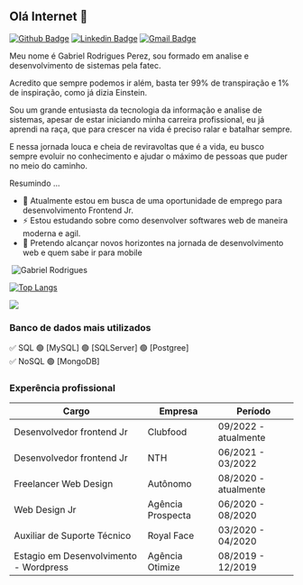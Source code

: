 ## Olá Internet 👋

[![Github Badge](https://img.shields.io/badge/-Github-000?style=flat-square&logo=Github&logoColor=white&link=https://github.com/Gabriel4420)](https://github.com/Gabriel4420)
[![Linkedin Badge](https://img.shields.io/badge/-LinkedIn-blue?style=flat-square&logo=Linkedin&logoColor=white&link=https://www.linkedin.com/in/gabriel-rodrigues-perez-2069b072/)](https://www.linkedin.com/in/gabriel-rodrigues-perez-2069b072/)
[![Gmail Badge](https://img.shields.io/badge/-Gmail-c14438?style=flat-square&logo=Gmail&logoColor=white&link=mailto:gabriel_rodrigues_perez@hotmail.com)](mailto:gabriel_rodrigues_perez@hotmail.com)

<p style="text-align: justify;">

Meu nome é Gabriel Rodrigues Perez, sou formado em analise e desenvolvimento de sistemas pela fatec.

Acredito que sempre podemos ir além, basta ter 99% de transpiração e 1% de inspiração, como já dizia Einstein.

Sou um grande entusiasta da tecnologia da informação e analise de sistemas, apesar de estar iniciando minha carreira profissional, eu já aprendi na raça, que para crescer na vida é preciso ralar e batalhar sempre.

E nessa jornada louca e cheia de reviravoltas que é a vida, eu busco sempre evoluir no conhecimento e ajudar o máximo de pessoas que puder no meio do caminho.
</p>

Resumindo ...

- 🔭 Atualmente estou em busca de uma oportunidade de emprego para desenvolvimento Frontend Jr. 
- ⚡ Estou estudando sobre como desenvolver softwares web de maneira moderna e agil. 
- 🌱 Pretendo alcançar novos horizontes na jornada de desenvolvimento web e quem sabe ir para mobile


<p>&nbsp;<img align="justify" src="https://github-readme-stats.vercel.app/api?username=Gabriel4420&show_icons=true&locale=en&=true&theme=dark" alt="Gabriel Rodrigues" /></p>

[![Top Langs](https://github-readme-stats.vercel.app/api/top-langs/?username=Gabriel4420&layout=compact&how_icons=true&theme=dark)](https://github.com/anuraghazra/github-readme-stats)

<img src="https://github-profile-trophy.vercel.app/?username=Gabriel4420&row=1&column=6&theme=dracula&margin-w=15&margin-h=15"/>




### Banco de dados mais utilizados

✅ SQL
 🟢 [MySQL]
 🟢 [SQLServer]
 🟢 [Postgree]
 <br/>
✅ NoSQL
 🟢 [MongoDB] 


### Experência profissional

| Cargo| Empresa | Período |
| ------ | ------ |------ | 
| Desenvolvedor frontend Jr | Clubfood | 09/2022 -  atualmente | 
| Desenvolvedor frontend Jr | NTH | 06/2021 -  03/2022  | 
| Freelancer Web Design | Autônomo | 08/2020 - atualmente  | 
| Web Design Jr | Agência Prospecta | 06/2020 - 08/2020 | 
| Auxiliar de Suporte Técnico | Royal Face | 03/2020 - 04/2020 | 
| Estagio em Desenvolvimento - Wordpress | Agência Otimize | 08/2019 - 12/2019 | 

